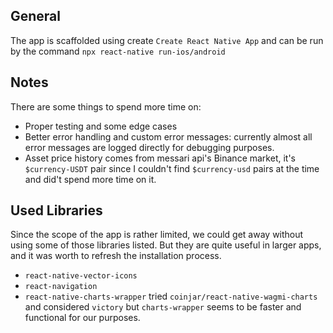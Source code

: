 ## General

The app is scaffolded using create `Create React Native App` and can be run
by the command `npx react-native run-ios/android`

## Notes

There are some things to spend more time on:

- Proper testing and some edge cases
- Better error handling and custom error messages: currently almost all error messages are logged directly for debugging purposes.
- Asset price history comes from messari api's Binance market, it's `$currency-USDT` pair since I couldn't find `$currency-usd` pairs at the time and did't spend more time on it.

## Used Libraries

Since the scope of the app is rather limited, we could get away without using some of those libraries listed. But they are quite useful in larger apps, and it was worth to refresh the installation process.

- `react-native-vector-icons`
- `react-navigation`
- `react-native-charts-wrapper` tried `coinjar/react-native-wagmi-charts` and considered `victory`
  but `charts-wrapper` seems to be faster and functional for our purposes.
